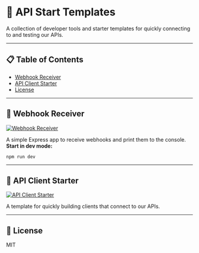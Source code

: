 # 🚀 API Start Templates

A collection of developer tools and starter templates for quickly connecting to and testing our APIs.

---

## 📋 Table of Contents

- [Webhook Receiver](#webhook-receiver)
- [API Client Starter](#api-client-starter)
- [License](#license)

---

## 📨 Webhook Receiver

[![Webhook Receiver](https://img.shields.io/badge/Launch-Webhook%20Receiver-blue?logo=express)](#webhook-receiver)

A simple Express app to receive webhooks and print them to the console.  
**Start in dev mode:**

```sh
npm run dev
```

---

## 🔗 API Client Starter

[![API Client Starter](https://img.shields.io/badge/Coming%20Soon-API%20Client%20Starter-green?logo=typescript)](#api-client-starter)

A template for quickly building clients that connect to our APIs.

---

## 📄 License

MIT
